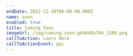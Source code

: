 ```yaml
---
endDate: 2022-12-30T06:00:00.000Z
name: soon
enabled: true
title: Coming Soon
imageUrl: /img/coming-soon-g04640a794_1280.png
callToAction: Learn More
callToActionEvent: ppc
---
```


